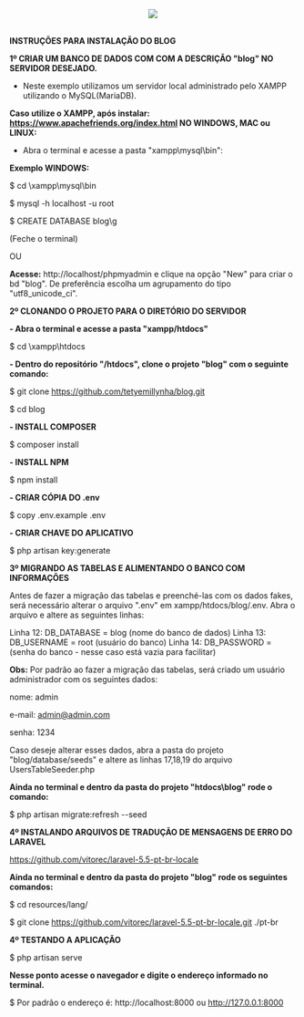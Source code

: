 <p align="center"><img src="https://laravel.com/assets/img/components/logo-laravel.svg"></p>

</br>
<b>INSTRUÇÕES PARA INSTALAÇÃO DO BLOG</b>

<b>1º CRIAR UM BANCO DE DADOS COM COM A DESCRIÇÃO "blog" NO SERVIDOR DESEJADO.</b>
- Neste exemplo utilizamos um servidor local administrado pelo XAMPP utilizando o MySQL(MariaDB).

<b>Caso utilize o XAMPP, após instalar: https://www.apachefriends.org/index.html
NO WINDOWS, MAC ou LINUX:</b>
- Abra o terminal e acesse a pasta "xampp\mysql\bin":


<b>Exemplo WINDOWS:</b>

$ cd \xampp\mysql\bin

$ mysql -h localhost -u root

$ CREATE DATABASE blog\g



(Feche o terminal)

OU

<b>Acesse:</b>
http://localhost/phpmyadmin e clique na opção "New" para criar o bd "blog".
De preferência escolha um agrupamento do tipo "utf8_unicode_ci".


<b>2º CLONANDO O PROJETO PARA O DIRETÓRIO DO SERVIDOR</b>


<b>- Abra o terminal e acesse a pasta "xampp/htdocs"</b>

$ cd \xampp\htdocs


<b>- Dentro do repositório "/htdocs", clone o projeto "blog" com o seguinte comando:</b>

$ git clone https://github.com/tetyemillynha/blog.git

$ cd blog


<b>- INSTALL COMPOSER</b>

$ composer install


<b>- INSTALL NPM</b>

$ npm install


<b>- CRIAR CÓPIA DO .env</b>

$ copy .env.example .env


<b>- CRIAR CHAVE DO APLICATIVO</b>

$ php artisan key:generate


<b>3º MIGRANDO AS TABELAS E ALIMENTANDO O BANCO COM INFORMAÇÕES</b>

Antes de fazer a migração das tabelas e preenché-las com os dados fakes, será necessário alterar o arquivo ".env" em xampp/htdocs/blog/.env. Abra o arquivo e altere as seguintes linhas:

Linha 12: DB_DATABASE = blog (nome do banco de dados)
Linha 13: DB_USERNAME = root (usuário do banco)
Linha 14: DB_PASSWORD =      (senha do banco - nesse caso está vazia para facilitar)

<b>Obs:</b> Por padrão ao fazer a migração das tabelas, será criado um usuário administrador com os seguintes dados:

    
nome: admin

e-mail: admin@admin.com

senha: 1234


Caso deseje alterar esses dados, abra a pasta do projeto "blog/database/seeds" e altere as linhas 17,18,19 do arquivo UsersTableSeeder.php


<b>Ainda no terminal e dentro da pasta do projeto "htdocs\blog" rode o comando:</b>

$ php artisan migrate:refresh --seed


<b>4º INSTALANDO ARQUIVOS DE TRADUÇÃO DE MENSAGENS DE ERRO DO LARAVEL</b>

https://github.com/vitorec/laravel-5.5-pt-br-locale


<b>Ainda no terminal e dentro da pasta do projeto "blog" rode os seguintes comandos:</b>

$ cd resources/lang/

$ git clone https://github.com/vitorec/laravel-5.5-pt-br-locale.git ./pt-br



<b>4º TESTANDO A APLICAÇÃO</b>

$ php artisan serve


<b>Nesse ponto acesse o navegador e digite o endereço informado no terminal.</b>

$ Por padrão o endereço é: http://localhost:8000 ou http://127.0.0.1:8000

